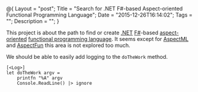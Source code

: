 @{
    Layout = "post";
    Title = "Search for .NET F#-based Aspect-oriented Functional Programming Language";
    Date = "2015-12-26T16:14:02";
    Tags = "";
    Description = "";
}


This project is about the path to find or create [.NET](https://www.microsoft.com/net) [F#][fsharp]-based [aspect-oriented][aspect-oriented] [functional programming language][functional programming].
It seems except for [AspectML][aspectml] and [AspectFun][aspectfun] this area is not explored too much.


We should be able to easily add logging to the `doTheWork` method.


    [<Log>]
    let doTheWork argv =
        printfn "%A" argv
        Console.ReadLine() |> ignore		


[fsharp]: http://jekyllrb.com/docs/home
[aspectml]: http://sip.cs.princeton.edu/projects/aspectml/
[aspect-oriented]: https://en.wikipedia.org/wiki/Aspect-oriented_programming
[functional programming]: https://en.wikipedia.org/wiki/Functional_programming
[aspectfun]: http://sourceforge.net/projects/aspectfun/
